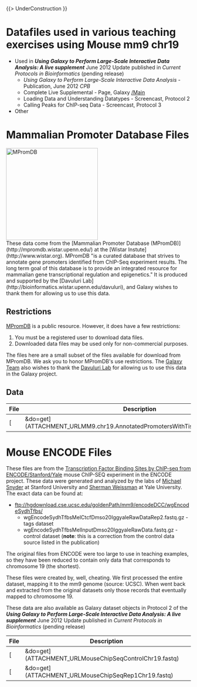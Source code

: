{{> UnderConstruction }}
# Datafiles used in various teaching exercises using Mouse mm9 chr19

* Used in ***Using Galaxy to Perform Large-Scale Interactive Data Analysis: A live supplement*** June 2012 Update published in *Current Protocols in Bioinformatics* (pending release)
  * *Using Galaxy to Perform Large-Scale Interactive Data Analysis* - Publication, June 2012 *CPB*
  * Complete Live Supplemental - Page, Galaxy [/Main](/src/Main/index.md)
  * Loading Data and Understanding Datatypes - Screencast, Protocol 2
  * Calling Peaks for ChIP-seq Data - Screencast, Protocol 3
* Other

# Mammalian Promoter Database Files
<div class='right'><a href='http://mpromdb.wistar.upenn.edu/'><img src='/images/Logos/MPromDBLogo.png' alt='MPromDB' width="250" /></a></div>
These data come from the [Mammalian Promoter Database (MPromDB)](http://mpromdb.wistar.upenn.edu/) at the [Wistar Instute](http://www.wistar.org). MPromDB "is a curated database that strives to annotate gene promoters identified from ChIP-Seq experiment results. The long term goal of this database is to provide an integrated resource for mammalian gene transcriptional regulation and epigenetics."  It is produced and supported by the [Davuluri Lab](http://bioinformatics.wistar.upenn.edu/davuluri), and Galaxy wishes to thank them for allowing us to use this data.

## Restrictions

[MPromDB](http://mpromdb.wistar.upenn.edu/) is a public resource.  However, it does have a few restrictions:

1. You must be a registered user to download data files.
1. Downloaded data files may be used only for non-commercial purposes.

The files here are a small subset of the files available for download from MPromDB.  We ask you to honor MPromDB's use restrictions.  The [Galaxy Team](/src/GalaxyTeam/index.md) also wishes to thank the [Davuluri Lab](http://bioinformatics.wistar.upenn.edu/davuluri) for allowing us to use this data in the Galaxy project.

## Data

| File |  Description  | 
| ---- | ------------ | 
| [|&do=get](ATTACHMENT_URLMM9.chr19.AnnotatedPromotersWithTissueRNAP2Density.txt) |  Annotated promoter list.  This is a tab-delimited, custom format file.  It is a reduced version of the full file from MPromDB that contains only promoters on chromosome 19.  **See [Restrictions](#restrictions) for how this data can be used.**  | 

# Mouse ENCODE Files

These files are from the [Transcription Factor Binding Sites by ChIP-seq from ENCODE/Stanford/Yale](http://genome.ucsc.edu/cgi-bin/hgFileUi?db=mm9&g=wgEncodeSydhTfbs) mouse ChIP-SEQ experiment in the ENCODE project.  These data were generated and analyzed by the labs of
[Michael Snyder](http://snyderlab.stanford.edu/) at Stanford University and
[Sherman Weissman](http://info.med.yale.edu/bcmm/SMW/SMWhome2.html) at Yale University. The exact data can be found at:
* ftp://hgdownload.cse.ucsc.edu/goldenPath/mm9/encodeDCC/wgEncodeSydhTfbs/
  * wgEncodeSydhTfbsMelCtcfDmso20IggyaleRawDataRep2.fastq.gz - tags dataset
  * wgEncodeSydhTfbsMelInputDmso20IggyaleRawData.fastq.gz - control dataset (**note**: this is a correction from the control data source listed in the publication)

The original files from ENCODE were too large to use in teaching examples, so they have been reduced to contain only data that corresponds to chromosome 19 (the shortest).  

These files were created by, well, cheating.  We first processed the entire dataset, mapping it to the mm9 genome (source: UCSC). When went back and extracted from the original datasets only those records that eventually mapped to chromosome 19.

These data are also available as Galaxy dataset objects in Protocol 2 of the ***Using Galaxy to Perform Large-Scale Interactive Data Analysis: A live supplement*** June 2012 Update published in *Current Protocols in Bioinformatics* (pending release)

| File |  Description  | 
| ---- | ------------ | 
| [|&do=get](ATTACHMENT_URLMouseChipSeqControlChr19.fastq) |  The control file.  It is an ungroomed Illumina FASTQ file.  The original control file on which this is based on is available [from the ENCODE downloads site](http://hgdownload.cse.ucsc.edu/goldenPath/mm9/encodeDCC/wgEncodeSydhTfbs/wgEncodeSydhTfbsMelInputDmso20IggyaleRawData.fastq).  | 
| [|&do=get](ATTACHMENT_URLMouseChipSeqRep1Chr19.fastq) |  The experimental results.  It is also an ungroomed Illumina FASTQ file.  The original control file on which this is based on is available [from the ENCODE downloads site](http://hgdownload.cse.ucsc.edu/goldenPath/mm9/encodeDCC/wgEncodeSydhTfbs/wgEncodeSydhTfbsMelCtcfDmso20IggyaleRawDataRep1.fastq).  | 
